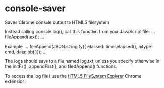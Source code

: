 console-saver
=============

Saves Chrome console output to HTML5 filesystem


Instead calling console.log(), call this function from your JavaScript file:
...
fileAppend(text);
...

Example:
...
fileAppend(JSON.stringify({ elapsed: timer.elapsed(), mtype: cmd, data: obj }));
...

The logs should save to a file named log.txt, unless you specify otherwise in the initFs(), appendFirst(), and filedAppend() functions.

To access the log file I use the [HTML5 FileSystem Explorer](https://chrome.google.com/webstore/detail/html5-filesystem-explorer/nhnjmpbdkieehidddbaeajffijockaea?hl=en-US) Chrome extension.